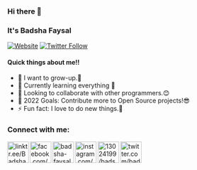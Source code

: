 ### Hi there 👋
### It's Badsha Faysal

[![Website](https://img.shields.io/website?label=Badsha-Faysal.me&style=for-the-badge&url=https%3A%2F%2Fcodestackr.com)](https://linktr.ee/Badsha_Faysal)
[![Twitter Follow](https://img.shields.io/twitter/follow/Thebadshafaysal0?color=1DA1F2&logo=twitter&style=for-the-badge)](https://twitter.com/intent/follow?original_referer=https%3A%2F%2Fgithub.com%2FcodeSTACKr&screen_name=badshafaysal0)

#### Quick things about me!!

- 🌱 I want to grow-up.🙂
- 🔭 Currently learning everything 🤣
- 👯 Looking to collaborate with other programmers.😊
- 🥅 2022 Goals: Contribute more to Open Source projects!😎
- ⚡ Fun fact: I love to do new things.🧐

### Connect with me:

[<img align="left" alt="linktr.ee/Badsha_Faysal | website" width="48px" src="https://img.icons8.com/color/48/000000/domain--v1.png" />][website]
[<img align="left" alt="facebook.com/badshafaysal0" width="48px" src="https://img.icons8.com/color/48/000000/facebook-new.png" />][facebook]
[<img align="left" alt="badsha-faysal-a315931a2| Linkedin" width="48px" src="https://img.icons8.com/color/50/000000/linkedin.png" />][linkedin]
[<img align="left" alt="instagram.com/badshafaysal0 | instagram" width="48px" src="https://img.icons8.com/color/50/000000/instagram-new--v1.png" />][instagram]
[<img align="left" alt="13024199/badshafaysal0 | Stackoverflow" width="48px" src="https://img.icons8.com/color/50/000000/stackoverflow.png" />][stack]
[<img align="left" alt="twitter.com/badshafaysal0 | Twitter" width="48px" src="https://img.icons8.com/color/50/000000/twitter--v1.png" />][twitter]

<br />

[website]: https://linktr.ee/Badsha_Faysal
[facebook]: https://www.facebook.com/badshafaysal0/
[linkedin]: https://www.linkedin.com/in/badsha-faysal-a315931a2/
[instagram]: https://www.instagram.com/badshafaysal0/
[stack]: https://stackoverflow.com/users/13024199/badshafaysal0
[twitter]: https://twitter.com/badshafaysal0

